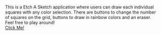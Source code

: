 This is a Etch A Sketch application where users can draw each individual squares with any color selection. There are buttons to change the number of squares on the grid, buttons to draw in rainbow colors and an eraser. 
<br>
Feel free to play around! <br>
<a href="https://tsheung.github.io/Etch-A-Sketch/" target="_blank">Click Me!</a>

